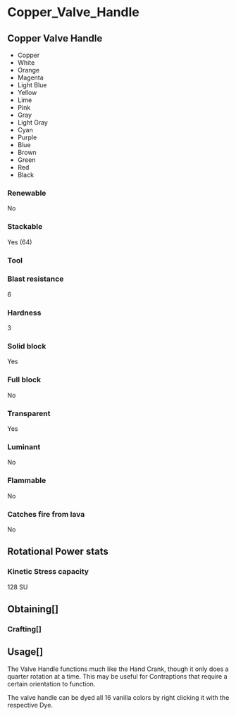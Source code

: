# Copper_Valve_Handle

## Copper Valve Handle

- Copper
- White
- Orange
- Magenta
- Light Blue
- Yellow
- Lime
- Pink
- Gray
- Light Gray
- Cyan
- Purple
- Blue
- Brown
- Green
- Red
- Black

### Renewable

No

### Stackable

Yes (64)

### Tool

### Blast resistance

6

### Hardness

3

### Solid block

Yes

### Full block

No

### Transparent

Yes

### Luminant

No

### Flammable

No

### Catches fire from lava

No

## Rotational Power stats

### Kinetic Stress capacity

128 SU

## Obtaining[]

### Crafting[]

## Usage[]

The Valve Handle functions much like the Hand Crank, though it only does a quarter rotation at a time. This may be useful for Contraptions that require a certain orientation to function.

The valve handle can be dyed all 16 vanilla colors by right clicking it with the respective Dye.